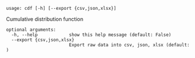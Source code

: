 ```
usage: cdf [-h] [--export {csv,json,xlsx}]
```

Cumulative distribution function

```
optional arguments:
  -h, --help            show this help message (default: False)
  --export {csv,json,xlsx}
                        Export raw data into csv, json, xlsx (default: )
```
